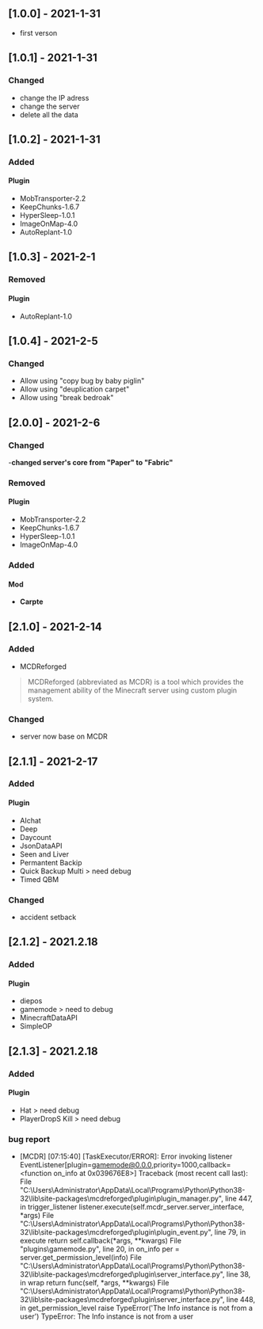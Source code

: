 ## [1.0.0] - 2021-1-31
- first verson
 
## [1.0.1] - 2021-1-31
### Changed
- change the IP adress
- change the server
- delete all the data

## [1.0.2] - 2021-1-31
### Added
#### Plugin
- MobTransporter-2.2
- KeepChunks-1.6.7
- HyperSleep-1.0.1
- ImageOnMap-4.0
- AutoReplant-1.0

## [1.0.3] - 2021-2-1
### Removed
#### Plugin
- AutoReplant-1.0

## [1.0.4] - 2021-2-5
### Changed
- Allow using "copy bug by baby piglin"
- Allow using "deuplication carpet"
- Allow using "break bedroak"

## [2.0.0] - 2021-2-6
### Changed
-**changed server's core from "Paper" to "Fabric"** 
### Removed
#### Plugin
- MobTransporter-2.2
- KeepChunks-1.6.7
- HyperSleep-1.0.1
- ImageOnMap-4.0
### Added
#### Mod
- **Carpte**

## [2.1.0] - 2021-2-14
### Added
- MCDReforged
>MCDReforged (abbreviated as MCDR) is a tool which provides the management ability of the Minecraft server using custom plugin system.
### Changed
- server now base on MCDR

## [2.1.1] - 2021-2-17
### Added
#### Plugin
- AIchat
- Deep
- Daycount
- JsonDataAPI
- Seen and Liver
- Permantent Backip
- Quick Backup Multi > need debug
- Timed QBM
### Changed
- accident setback

## [2.1.2] - 2021.2.18
### Added
#### Plugin
- diepos
- gamemode > need to debug
- MinecraftDataAPI
- SimpleOP

## [2.1.3] - 2021.2.18
### Added
#### Plugin
- Hat > need debug
- PlayerDropS Kill > need debug

### bug report
- [MCDR] [07:15:40] [TaskExecutor/ERROR]: Error invoking listener EventListener[plugin=gamemode@0.0.0,priority=1000,callback=<function on_info at 0x039676E8>]
Traceback (most recent call last):
  File "C:\Users\Administrator\AppData\Local\Programs\Python\Python38-32\lib\site-packages\mcdreforged\plugin\plugin_manager.py", line 447, in trigger_listener
    listener.execute(self.mcdr_server.server_interface, *args)
  File "C:\Users\Administrator\AppData\Local\Programs\Python\Python38-32\lib\site-packages\mcdreforged\plugin\plugin_event.py", line 79, in execute
    return self.callback(*args, **kwargs)
  File "plugins\gamemode.py", line 20, in on_info
    per = server.get_permission_level(info)
  File "C:\Users\Administrator\AppData\Local\Programs\Python\Python38-32\lib\site-packages\mcdreforged\plugin\server_interface.py", line 38, in wrap
    return func(self, *args, **kwargs)
  File "C:\Users\Administrator\AppData\Local\Programs\Python\Python38-32\lib\site-packages\mcdreforged\plugin\server_interface.py", line 448, in get_permission_level
    raise TypeError('The Info instance is not from a user')
TypeError: The Info instance is not from a user
